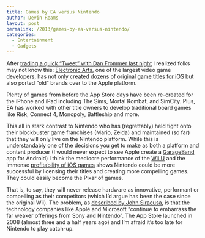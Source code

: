 ```yaml
---
title: Games by EA versus Nintendo
author: Devin Reams
layout: post
permalink: /2013/games-by-ea-versus-nintendo/
categories:
  - Entertainment
  - Gadgets
---
```

After [trading a quick &#8220;Tweet&#8221; with Dan Frommer last night][1] I realized folks may not know this: [Electronic Arts][2], one of the largest video game developers, has not only created dozens of original [game titles for iOS][3] but also ported &#8220;old&#8221; brands over to the Apple platform.

Plenty of games from before the App Store days have been re-created for the iPhone and iPad including The Sims, Mortal Kombat, and SimCity. Plus, EA has worked with other title owners to develop traditional board games like Risk, Connect 4, Monopoly, Battleship and more.

This all in stark contrast to Nintendo who has (regrettably) held tight onto their blockbuster game franchises (Mario, Zelda) and maintained (so far) that they will only live on the Nintendo platform. While this is understandably one of the decisions you get to make as both a platform and content producer (I would never expect to see Apple create a [GarageBand][4] app for Android) I think the mediocre performance of the [Wii U][5] and the immense [profitability of iOS games][6] shows Nintendo could be more successful by licensing their titles and creating more compelling games. They could easily become the Pixar of games.

That is, to say, they will never release hardware as innovative, performant or compelling as their competitors (which I&#8217;d argue has been the case since the original Wii). The problem, as [described by John Siracusa][7], is that the technology companies like Apple and Microsoft &#8220;continue to embarrass the far weaker offerings from Sony and Nintendo&#8221;. The App Store launched in 2008 (almost three and a half years ago) and I&#8217;m afraid it&#8217;s too late for Nintendo to play catch-up.

 [1]: https://twitter.com/fromedome/status/292493006832033794
 [2]: http://en.wikipedia.org/wiki/Electronic_Arts
 [3]: http://www.ea.com/iphone
 [4]: http://www.apple.com/apps/garageband/
 [5]: http://bgr.com/2013/01/18/nintendo-wii-u-sales-crisis-295918/
 [6]: http://venturebeat.com/2012/06/27/infinity-blade-is-more-profitable-than-gears-of-war/
 [7]: http://hypercritical.co/post/39953666887/ces-worse-products-through-software